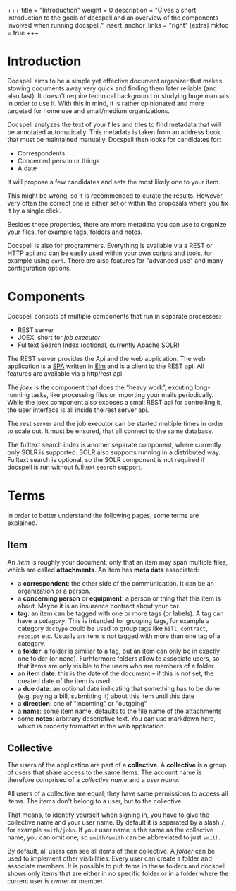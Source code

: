 +++
title = "Introduction"
weight = 0
description = "Gives a short introduction to the goals of docspell and an overview of the components involved when running docspell."
insert_anchor_links = "right"
[extra]
mktoc = true
+++

# Introduction

Docspell aims to be a simple yet effective document organizer that
makes stowing documents away very quick and finding them later
reliable (and also fast). It doesn't require technical background or
studying huge manuals in order to use it. With this in mind, it is
rather opinionated and more targeted for home use and small/medium
organizations.

Docspell analyzes the text of your files and tries to find metadata
that will be annotated automatically. This metadata is taken from an
address book that must be maintained manually. Docspell then looks for
candidates for:

- Correspondents
- Concerned person or things
- A date

It will propose a few candidates and sets the most likely one to your
item.

This might be wrong, so it is recommended to curate the results.
However, very often the correct one is either set or within the
proposals where you fix it by a single click.

Besides these properties, there are more metadata you can use to
organize your files, for example tags, folders and notes.

Docspell is also for programmers. Everything is available via a REST
or HTTP api and can be easily used within your own scripts and tools,
for example using `curl`. There are also features for "advanced use"
and many configuration options.


# Components

Docspell consists of multiple components that run in separate
processes:

- REST server
- JOEX, short for *job executor*
- Fulltext Search Index (optional, currently Apache SOLR)

The REST server provides the Api and the web application. The web
application is a
[SPA](https://en.wikipedia.org/wiki/Single-page_application) written
in [Elm](https://elm-lang.org) and is a client to the REST api. All
features are available via a http/rest api.

The *joex* is the component that does the “heavy work”, excuting
long-running tasks, like processing files or importing your mails
periodically. While the joex component also exposes a small REST api
for controlling it, the user interface is all inside the rest server
api.

The rest server and the job executor can be started multiple times in
order to scale out. It must be ensured, that all connect to the same
database.

The fulltext search index is another separate component, where
currently only SOLR is supported. SOLR also supports running in a
distributed way. Fulltext search is optional, so the SOLR component is
not required if docspell is run without fulltext search support.


# Terms

In order to better understand the following pages, some terms are
explained.

## Item

An *Item* is roughly your document, only that an item may span
multiple files, which are called **attachments**. An item has **meta
data** associated:

- a **correspondent**: the other side of the communication. It can be
  an organization or a person.
- a **concerning person** or **equipment**: a person or thing that
  this item is about. Maybe it is an insurance contract about your
  car.
- **tag**: an item can be tagged with one or more tags (or labels). A
  tag can have a *category*. This is intended for grouping tags, for
  example a category `doctype` could be used to group tags like
  `bill`, `contract`, `receipt` etc. Usually an item is not tagged
  with more than one tag of a category.
- a **folder**: a folder is similiar to a tag, but an item can only be
  in exactly one folder (or none). Furhtermore folders allow to
  associate users, so that items are only visible to the users who are
  members of a folder.
- an **item date**: this is the date of the document – if this is not
  set, the created date of the item is used.
- a **due date**: an optional date indicating that something has to be
  done (e.g. paying a bill, submitting it) about this item until this
  date
- a **direction**: one of "incoming" or "outgoing"
- a **name**: some item name, defaults to the file name of the
  attachments
- some **notes**: arbitrary descriptive text. You can use markdown
  here, which is properly formatted in the web application.

## Collective

The users of the application are part of a **collective**. A
**collective** is a group of users that share access to the same
items. The account name is therefore comprised of a *collective name*
and a *user name*.

All users of a collective are equal; they have same permissions to
access all items. The items don't belong to a user, but to the
collective.

That means, to identify yourself when signing in, you have to give the
collective name and your user name. By default it is separated by a
slash `/`, for example `smith/john`. If your user name is the same as
the collective name, you can omit one; so `smith/smith` can be
abbreviated to just `smith`.

By default, all users can see all items of their collective. A
*folder* can be used to implement other visibilities: Every user can
create a folder and associate members. It is possible to put items in
these folders and docspell shows only items that are either in no
specific folder or in a folder where the current user is owner or
member.
